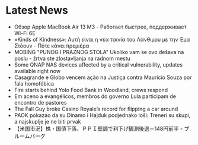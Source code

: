 # Latest News
-  Обзор Apple MacBook Air 13 M3 - Работает быстрее, поддерживает Wi-Fi 6E
-  «Kinds of Kindness»: Αυτή είναι η νέα ταινία του Λάνθιμου με την Έμα Στόουν - Πότε κάνει πρεμιέρα
-  MOBING &quot;PUNOG I PRAZNOG STOLA&quot; Ukoliko vam se ovo dešava na poslu - žrtva ste zlostavljanja na radnom mestu
-  Some QNAP NAS devices affected by a critical vulnerability, updates available right now
-  Casagrande e Globo vencem ação na Justiça contra Maurício Souza por fala homofóbica
-  Fire starts behind Yolo Food Bank in Woodland, crews respond
-  Em aceno a evangélicos, membros do governo Lula participam de encontro de pastores
-  The Fall Guy broke Casino Royale’s record for flipping a car around
-  PAOK pokazao da su Dinamo i Hajduk podjednako loši: Treneri su skupi, a najskuplje je ne biti prvak
-  【米国市況】株・国債下落、ＰＰＩ堅調で利下げ観測後退－148円前半 - ブルームバーグ
